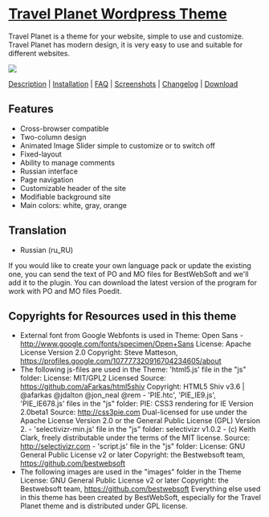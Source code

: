 <a href="http://bestwebsoft.com/theme/travel-planet/" target=_blank>Travel Planet Wordpress Theme</a>
=============================

Travel Planet is a theme for your website, simple to use and customize. Travel Planet has modern design, it is very easy to use and suitable for different websites.

<img src="http://bestwebsoft.com/wp-content/uploads/2014/05/travel-planet-wp-banner.jpg" />

<a href="http://bestwebsoft.com/theme/travel-planet/#description" target=_blank>Description</a> |
<a href="http://bestwebsoft.com/theme/travel-planet/#installation" target=_blank>Installation</a> | 
<a href="http://bestwebsoft.com/theme/travel-planet/#faq" target=_blank>FAQ</a> | 
<a href="http://bestwebsoft.com/theme/travel-planet/#screenshots" target=_blank>Screenshots</a> | 
<a href="http://bestwebsoft.com/theme/travel-planet/#changelog" target=_blank>Changelog</a> | 
<a href="http://bestwebsoft.com/theme/travel-planet/#download" target=_blank>Download</a>

Features
--------------------
* Cross-browser compatible
* Two-column design
* Animated Image Slider simple to customize or to switch off
* Fixed-layout
* Ability to manage comments
* Russian interface
* Page navigation
* Customizable header of the site
* Modifiable background site
* Main colors: white, gray, orange

Translation
--------------------
* Russian (ru_RU)

If you would like to create your own language pack or update the existing one, you can send the text of PO and MO files for BestWebSoft and we'll add it to the plugin. You can download the latest version of the program for work with PO and MO files Poedit. 

Copyrights for Resources used in this theme
--------------------
* External font from Google Webfonts is used in Theme:
Open Sans - http://www.google.com/fonts/specimen/Open+Sans License: Apache License Version 2.0 Copyright: Steve Matteson, https://profiles.google.com/107777320916704234605/about
* The following js-files are used in the Theme:
'html5.js' file in the "js" folder: License: MIT/GPL2 Licensed Source: https://github.com/aFarkas/html5shiv Copyright: HTML5 Shiv v3.6 | @afarkas @jdalton @jon_neal @rem - 'PIE.htc', 'PIE_IE9.js', 'PIE_IE678.js' files in the "js" folder: PIE: CSS3 rendering for IE Version 2.0beta1 Source: http://css3pie.com Dual-licensed for use under the Apache License Version 2.0 or the General Public License (GPL) Version 2. - 'selectivizr-min.js' file in the "js" folder: selectivizr v1.0.2 - (c) Keith Clark, freely distributable under the terms of the MIT license. Source: http://selectivizr.com - 'script.js' file in the "js" folder: License: GNU General Public License v2 or later Copyright: the Bestwebsoft team, https://github.com/bestwebsoft
* The following images are used in the "images" folder in the Theme
License: GNU General Public License v2 or later Copyright: the Bestwebsoft team, https://github.com/bestwebsoft Everything else used in this theme has been created by BestWebSoft, especially for the Travel Planet theme and is distributed under GPL license. 
